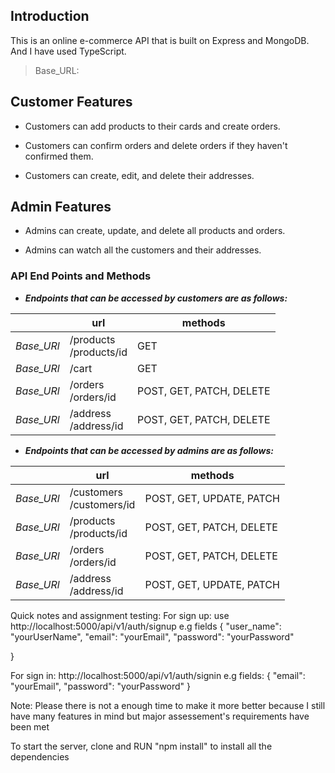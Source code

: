 ## Introduction

This is an online e-commerce API that is built on Express and MongoDB. And I have used TypeScript.

> Base_URL:

## Customer Features

- Customers can add products to their cards and create orders.

- Customers can confirm orders and delete orders if they haven't confirmed them.

- Customers can create, edit, and delete their addresses.

## Admin Features

- Admins can create, update, and delete all products and orders.

- Admins can watch all the customers and their addresses.

### API End Points and Methods

- **_Endpoints that can be accessed by customers are as follows:_**

|            | url                               | methods                  |
| ---------- | --------------------------------- | ------------------------ |
| _Base_URl_ | /products <br> /products/id       | GET                      |
| _Base_URl_ | /cart                             | GET                      |
| _Base_URl_ | /orders <br> /orders/id           | POST, GET, PATCH, DELETE |
| _Base_URl_ | /address <br> /address/id <space> | POST, GET, PATCH, DELETE |

- **_Endpoints that can be accessed by admins are as follows:_**

|            | url                               | methods                  |
| ---------- | --------------------------------- | ------------------------ |
| _Base_URl_ | /customers <br> /customers/id     | POST, GET, UPDATE, PATCH |
| _Base_URl_ | /products <br> /products/id       | POST, GET, PATCH, DELETE |
| _Base_URl_ | /orders <br> /orders/id           | POST, GET, PATCH, DELETE |
| _Base_URl_ | /address <br> /address/id <space> | POST, GET, UPDATE, PATCH |

Quick notes and assignment testing:
For sign up:
use http://localhost:5000/api/v1/auth/signup
e.g fields
{
"user_name": "yourUserName",
"email": "yourEmail",
"password": "yourPassword"

}

For sign in:
http://localhost:5000/api/v1/auth/signin
e.g fields:
{
"email": "yourEmail",
"password": "yourPassword"
}

Note: Please there is not a enough time to make it more better because I still have many features in mind but major assessement's requirements have been met

To start the server, clone and RUN "npm install" to install all the dependencies
